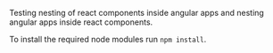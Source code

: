 Testing nesting of react components inside angular apps and nesting angular apps inside react components.

To install the required node modules run ```npm install```.